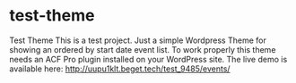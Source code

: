 # test-theme
Test Theme
This is a test project.
Just a simple Wordpress Theme for showing an ordered by start date event list.
To work properly this theme needs an ACF Pro plugin installed on your WordPress site.
The live demo is available here: http://uupu1klt.beget.tech/test_9485/events/
